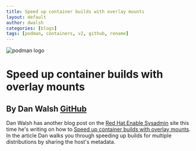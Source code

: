 ```yaml
---
title: Speed up container builds with overlay mounts
layout: default
author: dwalsh
categories: [blogs]
tags: [podman, containers, v2, github, rename]
---
```


![podman logo](../static/vectors/raw/podman.svg)

# Speed up container builds with overlay mounts

## By Dan Walsh [GitHub](https://github.com/rhatdan)

Dan Walsh has another blog post on the [Red Hat Enable Sysadmin](https://www.redhat.com/sysadmin/) site this time he's writing on how to [Speed up container builds with overlay mounts](https://www.redhat.com/sysadmin/overlay-mounts). In the article Dan walks you through speeding up builds for multiple distributions by sharing the host's metadata.
